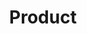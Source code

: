 ---
layout: post_by_category
title: Product
category: product
permalink: /meta/category/product/
header-img: 
search_omit: true
---
